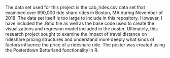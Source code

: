 The data set used for this project is the cab_rides.csv data set that examined over 690,000 ride share rides in Boston, MA during November of 2018. The data set itself is too large to include in this repository. However, I have included the .Rmd file as well as the base code used to create the visualizations and regresion model included in the poster. Ultimately, this research project sought to examine the impact of travel distance on rideshare pricing structures and understand more deeply what kinds of factors influence the price of a rideshare ride. The poster was created using the Posterdown Betterland functionality in R.
